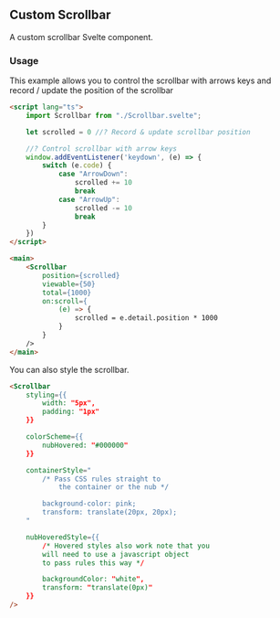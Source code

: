 ## Custom Scrollbar

A custom scrollbar Svelte component.

### Usage

This example allows you to control the scrollbar with arrows keys and record / update the position of the scrollbar

```html
<script lang="ts">
    import Scrollbar from "./Scrollbar.svelte";

    let scrolled = 0 //? Record & update scrollbar position

    //? Control scrollbar with arrow keys
    window.addEventListener('keydown', (e) => {
        switch (e.code) {
            case "ArrowDown":
                scrolled += 10
                break
            case "ArrowUp":
                scrolled -= 10
                break
        }
    })
</script>

<main>
    <Scrollbar
        position={scrolled}
        viewable={50}
        total={1000}
        on:scroll={
            (e) => {
                scrolled = e.detail.position * 1000
            }
        }
    />
</main>
```

You can also style the scrollbar.

```html
<Scrollbar
    styling={{
        width: "5px",
        padding: "1px"
    }}

    colorScheme={{
        nubHovered: "#000000"
    }}

    containerStyle="
        /* Pass CSS rules straight to
            the container or the nub */

        background-color: pink;
        transform: translate(20px, 20px);
    "

    nubHoveredStyle={{
        /* Hovered styles also work note that you
        will need to use a javascript object
        to pass rules this way */

        backgroundColor: "white",
        transform: "translate(0px)"
    }}
/>
```
